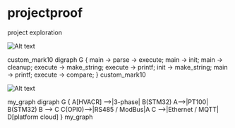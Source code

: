 # projectproof
project exploration

![Alt text](https://g.gravizo.com/source/custom_mark10?https://github.com/louisrubet/projectproof/edit/master/README.md)
<summary></summary>
custom_mark10
 digraph G {
   main -> parse -> execute;
   main -> init;
   main -> cleanup;
   execute -> make_string;
   execute -> printf;
   init -> make_string;
   main -> printf;
   execute -> compare;
 }
custom_mark10
</details>

![Alt text](https://g.gravizo.com/source/my_graph?https://github.com/louisrubet/projectproof/edit/master/README.md)
<summary></summary>
</detail>
my_graph
 digraph G {
   A[HVACR] -->|3-phase| B(STM32)
   A-->|PT100| B(STM32)
   B --> C
   C(OPI0)-->|RS485 / ModBus|A
   C -->|Ethernet / MQTT| D[platform cloud]
 }
my_graph
</details>
